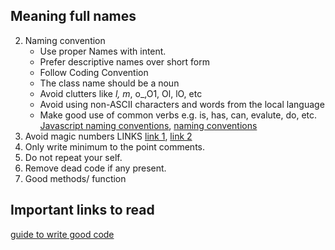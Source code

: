 ## Meaning full names
2. Naming convention
    * Use proper Names with intent.
    * Prefer descriptive names over short form
    * Follow Coding Convention
    * The class name should be a noun
    * Avoid clutters like _l, m_, o_,O1, Ol, lO, etc
    * Avoid using non-ASCII characters and words from the local language
    * Make good use of common verbs e.g. is, has, can, evalute, do, etc.
    [Javascript naming conventions](https://www.robinwieruch.de/javascript-naming-conventions), [naming conventions](https://help.geektrust.com/article/102-naming-conventions)
3. Avoid magic numbers 
    LINKS [link 1](https://levelup.gitconnected.com/magic-numbers-820d2d570cc5), [link 2](https://help.geektrust.com/article/101-magic-numbers)
4. Only write minimum to the point comments.
5. Do not repeat your self.
6. Remove dead code if any present.
7. Good methods/ function

## Important links to read
[guide to write good code](https://www.freecodecamp.org/news/the-junior-developers-guide-to-writing-super-clean-and-readable-code-cd2568e08aae/)




